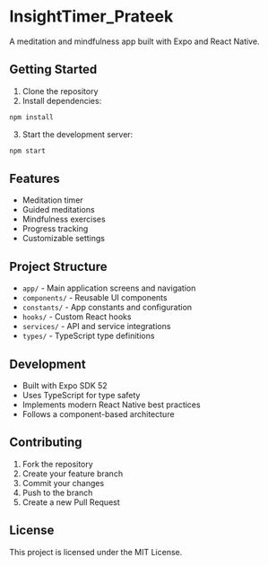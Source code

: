 # InsightTimer_Prateek

A meditation and mindfulness app built with Expo and React Native.

## Getting Started

1. Clone the repository
2. Install dependencies:
```bash
npm install
```
3. Start the development server:
```bash
npm start
```

## Features

- Meditation timer
- Guided meditations
- Mindfulness exercises
- Progress tracking
- Customizable settings

## Project Structure

- `app/` - Main application screens and navigation
- `components/` - Reusable UI components
- `constants/` - App constants and configuration
- `hooks/` - Custom React hooks
- `services/` - API and service integrations
- `types/` - TypeScript type definitions

## Development

- Built with Expo SDK 52
- Uses TypeScript for type safety
- Implements modern React Native best practices
- Follows a component-based architecture

## Contributing

1. Fork the repository
2. Create your feature branch
3. Commit your changes
4. Push to the branch
5. Create a new Pull Request

## License

This project is licensed under the MIT License.
